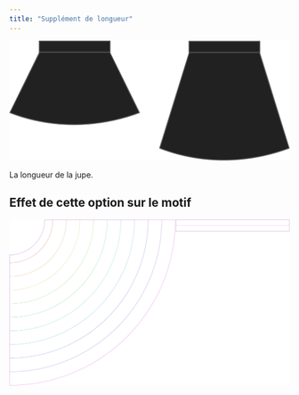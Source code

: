 ```yaml
---
title: "Supplément de longueur"
---
```


![Supplément de longueur](lengthbonus.svg)

La longueur de la jupe.

## Effet de cette option sur le motif

![Cette image montre l'effet de cette option en superposant plusieurs variantes qui ont une valeur différente pour cette option](sandy_lengthbonus_sample.svg "Effet de cette option sur le motif")
